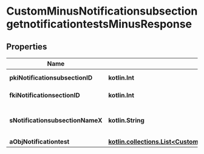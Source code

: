 
# CustomMinusNotificationsubsectiongetnotificationtestsMinusResponse

## Properties
Name | Type | Description | Notes
------------ | ------------- | ------------- | -------------
**pkiNotificationsubsectionID** | **kotlin.Int** | The unique ID of the Notificationsubsection | 
**fkiNotificationsectionID** | **kotlin.Int** | The unique ID of the Notificationsection | 
**sNotificationsubsectionNameX** | **kotlin.String** | The name of the Notificationsubsection in the language of the requester | 
**aObjNotificationtest** | [**kotlin.collections.List&lt;CustomMinusNotificationtestgetnotificationtestsMinusResponse&gt;**](CustomMinusNotificationtestgetnotificationtestsMinusResponse.md) |  | 



